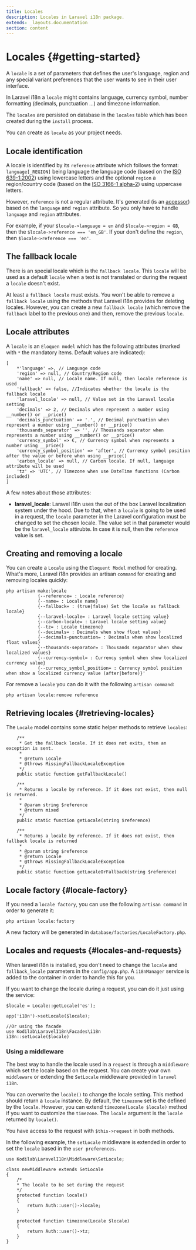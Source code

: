 ```yaml
---
title: Locales
description: Locales in Laravel i18n package.
extends: _layouts.documentation
section: content
---
```


# Locales {#getting-started}

A `locale` is a set of parameters that defines the user's language, region and any special variant preferences that the
user wants to see in their user interface.
 
In Laravel i18n a `locale` might contains language, currency symbol, number formatting (decimals, punctuation ...) 
and timezone information.

The `locales` are persisted on database in the `locales` table which has been created during the `install` process.

You can create as `locale` as your project needs.

## Locale identification
A locale is identified by its `reference` attribute which follows the format: `language[_REGION]` being language the 
language code (based on the [ISO 639-1:2002](https://en.wikipedia.org/wiki/ISO_639-1)) using lowercase letters and the 
optional `region` a region/country code (based on the [ISO 3166-1 alpha-2](https://en.wikipedia.org/wiki/ISO_3166-1_alpha-2)) 
using uppercase letters.

However, `reference` is not a regular attribute. It's generated (is an [accessor](#)) based on the `language` and `region`
attribute. So you only have to handle `language` and `region` attributes.
 
For example, if your `$locale->language = en` and `$locale->region = GB`, then the `$locale->reference === 'en_GB'`. 
If your don't define the `region`, then `$locale->reference === 'en'`.

## The fallback locale
There is an special locale which is the `fallback locale`. This `locale` will be used as a default `locale` when a text
is not translated or during the request a `locale` doesn't exist.

At least a `fallback locale` must exists. You won't be able to remove a `fallback locale` using the methods that
Laravel i18n provides for deleting locales. However, you can create a new `fallback locale` (which remove the `fallback`
label to the previous one) and then, remove the previous `locale`.

## Locale attributes
A `locale` is an `Eloquen model` which has the following attributes (marked with `*` the mandatory items. 
Default values are indicated):

```(php)
[
    *'language' =>, // Language code
    'region' => null, // Country/Region code
    'name' => null, // Locale name. If null, then locale reference is used
    'fallback' => false, //Indicates whether the locale is the fallback locale
    'laravel_locale' => null, // Value set in the Laravel locale setting
    'decimals' => 2, // Decimals when represent a number using __number() or __price()
    'decimals_punctuation' => '.', // Decimal punctuation when represent a number using __number() or __price()
    'thousands_separator' => '', // Thousands separator when represents a number using __number() or __price() 
    'currency_symbol' => €, // Currency symbol when represents a number using __price()
    'currency_symbol_position' => 'after', // Currency symbol position after the value or before when using __price()
    'carbon_locale' => null, // Carbon locale. If null, language attribute will be used
    'tz' => 'UTC', // Timezone when use DateTime functions (Carbon included)
]
```
A few notes about those attributes:

* **laravel_locale**: Laravel i18n uses the out of the box Laravel localization system under the hood. Due to that, when
a `locale` is going to be used in a request, the `locale` parameter in the Laravel configuration must be changed to 
set the chosen locale. The value set in that parameter would be the `laravel_locale` attirubte. In case it is null, 
then the `reference` value is set.

## Creating and removing a locale
You can create a `Locale` using the `Eloquent Model` method for creating. What's more, Laravel i18n provides an artisan
`command` for creating and removing locales quickly:

```
php artisan make:locale
            {--reference= : Locale reference}
            {--name= : Locale name}
            {--fallback= : (true|false) Set the locale as fallback locale}
            {--laravel-locale= : Laravel locale setting value}
            {--carbon-locale= : Laravel locale setting value}
            {--tz= : Locale timezone}
            {--decimals= : Decimals when show float values}
            {--decimals-punctuation= : Decimals when show localized float values}
            {--thousands-separator= : Thousands separator when show localized values}
            {--currency-symbol= : Currency symbol when show localized currency value}
            {--currency_symbol_position= : Currency symbol position when show a localized currency value (after|before)}'
```

For remove a `locale` you can do it with the following `artisan command`:

```
php artisan locale:remove reference
```

## Retrieving locales {#retrieving-locales}
The `Locale` model contains some static helper methods to retrieve `locales`:

```(php)
    /**
     * Get the fallback locale. If it does not exits, then an exception is sent.
     *
     * @return Locale
     * @throws MissingFallbackLocaleException
     */
    public static function getFallbackLocale()

    /**
     * Returns a locale by reference. If it does not exist, then null is returned.
     *
     * @param string $reference
     * @return mixed
     */
    public static function getLocale(string $reference)
    
    /**
     * Returns a locale by reference. If it does not exist, then fallback locale is returned
     *
     * @param string $reference
     * @return Locale
     * @throws MissingFallbackLocaleException
     */
    public static function getLocaleOrFallback(string $reference)
```

## Locale factory {#locale-factory}
If you need a `locale factory`, you can use the following `artisan command` in order to generate it:

```
php artisan locale:factory
```

A new factory will be generated in `database/factories/LocaleFactory.php`.

## Locales and requests {#locales-and-requests}
When laravel i18n is installed, you don't need to change the `locale` and `fallback_locale` 
parameters in the `config/app.php`. A `i18nManager` service is added to the container in order to handle this for you.

If you want to change the locale during a request, you can do it just using the service:

```(php) 
$locale = Locale::getLocale('es');

app('i18n')->setLocale($locale);

//Or using the facade
use Kodilab\LaravelI18n\Facades\i18n
i18n::setLocale($locale)
```

### Using a middleware
The best way to handle the locale used in a `request` is through a `middleware` which set the locale based on the
request. You can create your own `middleware` or extending the `SetLocale` middleware provided in `laravel i18n`.

You can overwrite the `locale()` to change the locale setting. This method should return a `locale` instance.
By default, the `timezone` set is the defined by the `locale`. However, you can extend `timezone(Locale $locale)` 
method if you want to customize the `timezone`. The `locale` argument is the `locale` returned by `locale()`. 

You have access to the request with `$this->request` in both methods.   

In the following example, the `setLocale` middleware is extended in order to set the `locale` based in the `user preferences`.
```
use Kodilab\LaravelI18n\Middleware\SetLocale;

class newMiddleware extends SetLocale
{
    /*
    * The locale to be set during the request
    */
    protected function locale()
    {
        return Auth::user()->locale;
    }

    protected function timezone(Locale $locale)
    {
        return Auth::user()->tz;
    }
}
```